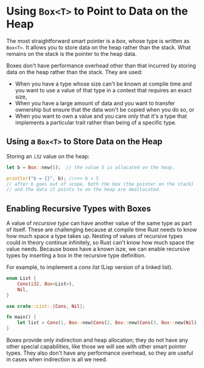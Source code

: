 # Using `Box<T>` to Point to Data on the Heap

The most straightforward smart pointer is a *box*, whose type is written as
`Box<T>`. It allows you to store data on the heap rather than the stack. What
remains on the stack is the pointer to the heap data.

Boxes don't have performance overhead other than that incurred by storing data
on the heap rather than the stack. They are used:

* When you have a type whose size can't be known at compile time and you want
  to use a value of that type in a context that requires an exact size,
* When you have a large amount of data and you want to transfer ownership but
  ensure that the data won't be copied when you do so, or
* When you want to own a value and you care only that it's a type that
  implements a particular trait rather than being of a specific type.

## Using a `Box<T>` to Store Data on the Heap

Storing an `i32` value on the heap:

```rust
let b = Box::new(5);  // the value 5 is allocated on the heap.

println!("b = {}", b); //>>> b = 5
// after b goes out of scope, both the box (the pointer on the stack)
// and the data it points to on the heap are deallocated.
```

## Enabling Recursive Types with Boxes

A value of *recursive type* can have another value of the same type as part of
itself. These are challenging because at compile time Rust needs to know how
much space a type takes up. Nesting of values of recursive types could in
theory continue infinitely, so Rust can't know how much space the value needs.
Because boxes have a known isze, we can enable recursive types by inserting a
box in the recursive type definition.

For example, to implement a *cons list* (Lisp version of a linked list).

```rust
enum List {
    Cons(i32, Box<List>),
    Nil,
}

use crate::List::{Cons, Nil};

fn main() {
    let list = Cons(1, Box::new(Cons(2, Box::new(Cons(3, Box::new(Nil))))));
}
```

Boxes provide only indirection and heap allocation; they do not have any other
special capabilities, like those we will see with other smart pointer types.
They also don't have any performance overhead, so they are useful in cases when
indirection is all we need.
